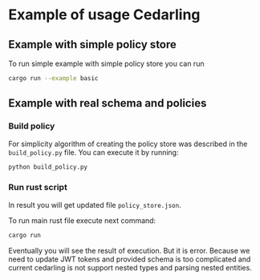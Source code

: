 # Example of usage Cedarling

## Example with simple policy store

To run simple example with simple policy store you can run

```bash
cargo run --example basic
```

## Example with real schema and policies

### Build policy

For simplicity algorithm of creating the policy store was described in the `build_policy.py` file.
You can execute it by running:

```bash
python build_policy.py
```

### Run rust script

In result you will get updated file `policy_store.json`.

To run main rust file execute next command:

```bash
cargo run
```

Eventually you will see the result of execution.
But it is error. Because we need to update JWT tokens and
provided schema is too complicated and current cedarling is not support nested types and parsing nested entities.
